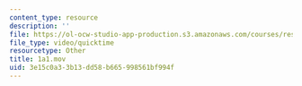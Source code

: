 ```yaml
---
content_type: resource
description: ''
file: https://ol-ocw-studio-app-production.s3.amazonaws.com/courses/res-21g-01-kana-spring-2010/3e15c0a33b13dd58b665998561bf994f_1a1.mov
file_type: video/quicktime
resourcetype: Other
title: 1a1.mov
uid: 3e15c0a3-3b13-dd58-b665-998561bf994f
---
```

